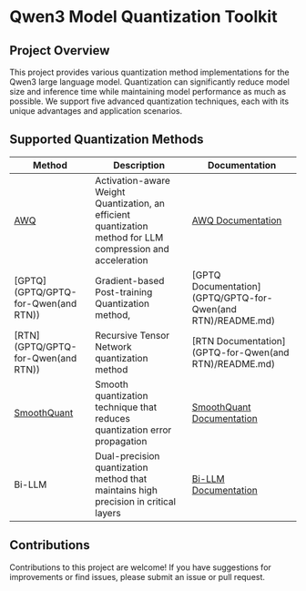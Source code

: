 
# Qwen3 Model Quantization Toolkit

## Project Overview

This project provides various quantization method implementations for the Qwen3 large language model. Quantization can significantly reduce model size and inference time while maintaining model performance as much as possible. We support five advanced quantization techniques, each with its unique advantages and application scenarios.

## Supported Quantization Methods

| Method | Description | Documentation |
|--------|-------------|---------------|
| [AWQ](llm-awq) | Activation-aware Weight Quantization, an efficient quantization method for LLM compression and acceleration | [AWQ Documentation](llm-awq/readme.md) |
| [GPTQ](GPTQ/GPTQ-for-Qwen(and RTN)) | Gradient-based Post-training Quantization method,  | [GPTQ Documentation](GPTQ/GPTQ-for-Qwen(and RTN)/README.md) |
| [RTN](GPTQ/GPTQ-for-Qwen(and RTN)) | Recursive Tensor Network quantization method | [RTN Documentation](GPTQ-for-Qwen(and RTN)/README.md) |
| [SmoothQuant](SmoothQuant-for-Qwen3) | Smooth quantization technique that reduces quantization error propagation | [SmoothQuant Documentation](SmoothQuant-for-Qwen3/README.md) |
| Bi-LLM | Dual-precision quantization method that maintains high precision in critical layers | [Bi-LLM Documentation](./bi-llm.md) |

## Contributions

Contributions to this project are welcome! If you have suggestions for improvements or find issues, please submit an issue or pull request.


